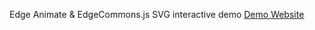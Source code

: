 Edge Animate & EdgeCommons.js SVG interactive demo
[Demo Website](http://www.testproject.manolenso.fr/6june1944/)